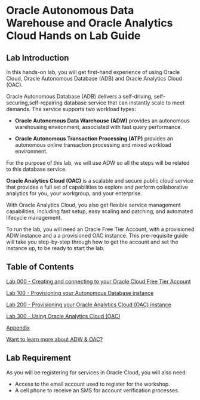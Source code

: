 
# Oracle Autonomous Data Warehouse and Oracle Analytics Cloud Hands on Lab Guide

## Lab Introduction

In this hands-on lab, you will get first-hand experience of using Oracle Cloud, Oracle Autonomous Database (ADB) and Oracle Analytics Cloud (OAC).

Oracle Autonomous Database (ADB) delivers a self-driving, self-securing,self-repairing database service that can instantly scale to meet demands. The service supports two workload types:

-   **Oracle Autonomous Data Warehouse (ADW)** provides an autonomous warehousing environment, associated with fast query performance.

-   **Oracle Autonomous Transaction Processing (ATP)** provides an autonomous online transaction processing and mixed workload environment.

For the purpose of this lab, we will use ADW so all the steps will be related to this database service.

**Oracle Analytics Cloud (OAC)** is a scalable and secure public cloud service that provides a full set of capabilities to explore and perform collaborative analytics for you, your workgroup, and your enterprise.

With Oracle Analytics Cloud, you also get flexible service management capabilities, including fast setup, easy scaling and patching, and automated lifecycle management.

To run the lab, you will need an Oracle Free Tier Account, with a provisioned ADW instance and a a provisioned OAC instance. This pre-requisite guide will take you step-by-step through how to get the account and set the instance up, to be ready to start the lab.

## Table of Contents

[Lab 000 - Creating and connecting to your Oracle Cloud Free Tier Account](./Lab0/README.md=)

[Lab 100 - Provisioning your Autonomous Database instance](./Lab1/README.md=)

[Lab 200 - Provisioning your Oracle Analytics Cloud (OAC) instance](./Lab2/README.md=)

[Lab 300 - Using Oracle Analytics Cloud (OAC)](./Lab3/README.md=)

[Appendix](./Appendix/README.md=)

[Want to learn more about ADW & OAC?](./Lab4/README.md=)


## Lab Requirement

As you will be registering for services in Oracle Cloud, you will also need:

-   Access to the email account used to register for the workshop.
-   A cell phone to receive an SMS for account verification processes.